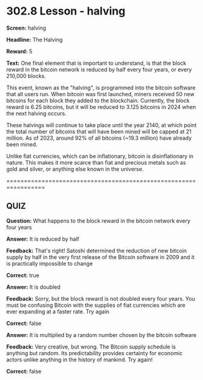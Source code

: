 # 302.8 Lesson - halving

**Screen:** halving

**Headline:** The Halving

**Reward:** 5

**Text:** One final element that is important to understand, is that the block reward in the bitcoin network is reduced by half every four years, or every 210,000 blocks.

This event, known as the &quot;halving&quot;, is programmed into the bitcoin software that all users run. When bitcoin was first launched, miners received 50 new bitcoins for each block they added to the blockchain. Currently, the block reward is 6.25 bitcoins, but it will be reduced to 3.125 bitcoins in 2024 when the next halving occurs.

These halvings will continue to take place until the year 2140, at which point the total number of bitcoins that will have been mined will be capped at 21 million. As of 2023, around 92% of all bitcoins (\~19.3 million) have already been mined.

Unlike fiat currencies, which can be inflationary, bitcoin is disinflationary in nature. This makes it more scarce than fiat and precious metals such as gold and silver, or anything else known in the universe.


=================================================================

## QUIZ

**Question:** What happens to the block reward in the bitcoin network every four years


**Answer:** It is reduced by half

**Feedback:** That&#x27;s right! Satoshi determined the reduction of new bitcoin supply by half in the very first release of the Bitcoin software in 2009 and it is practically impossible to change

**Correct:** true

**Answer:** It is doubled

**Feedback:** Sorry, but the block reward is not doubled every four years. You must be confusing Bitcoin with the supplies of fiat currencies which are ever expanding at a faster rate. Try again

**Correct:** false

**Answer:** It is multiplied by a random number chosen by the bitcoin software

**Feedback:** Very creative, but wrong. The Bitcoin supply schedule is anything but random. Its predictability provides certainty for economic actors unlike anything in the history of mankind. Try again!

**Correct:** false


<figure><img src="../.gitbook/assets/302-08.png" alt=""><figcaption></figcaption></figure>

